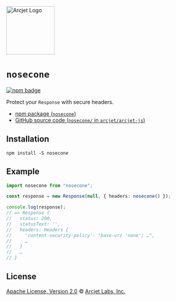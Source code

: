<a href="https://arcjet.com" target="_arcjet-home">
  <picture>
    <source media="(prefers-color-scheme: dark)" srcset="https://arcjet.com/logo/arcjet-dark-lockup-voyage-horizontal.svg">
    <img src="https://arcjet.com/logo/arcjet-light-lockup-voyage-horizontal.svg" alt="Arcjet Logo" height="128" width="auto">
  </picture>
</a>

# `nosecone`

<p>
  <a href="https://www.npmjs.com/package/nosecone">
    <picture>
      <source media="(prefers-color-scheme: dark)" srcset="https://img.shields.io/npm/v/nosecone?style=flat-square&label=%E2%9C%A6Aj&labelColor=000000&color=5C5866">
      <img alt="npm badge" src="https://img.shields.io/npm/v/nosecone?style=flat-square&label=%E2%9C%A6Aj&labelColor=ECE6F0&color=ECE6F0">
    </picture>
  </a>
</p>

Protect your `Response` with secure headers.

- [npm package (`nosecone`)](https://www.npmjs.com/package/nosecone)
- [GitHub source code (`nosecone/` in `arcjet/arcjet-js`)](https://github.com/arcjet/arcjet-js/tree/main/nosecone)

## Installation

```shell
npm install -S nosecone
```

## Example

```ts
import nosecone from "nosecone";

const response = new Response(null, { headers: nosecone() });

console.log(response);
// => Response {
//   status: 200,
//   statusText: '',
//   headers: Headers {
//     'content-security-policy': "base-uri 'none'; …",
//     …
//   }
//   …
// }
```

## License

[Apache License, Version 2.0][apache-license] © [Arcjet Labs, Inc.][arcjet]

[apache-license]: http://www.apache.org/licenses/LICENSE-2.0
[arcjet]: https://arcjet.com
